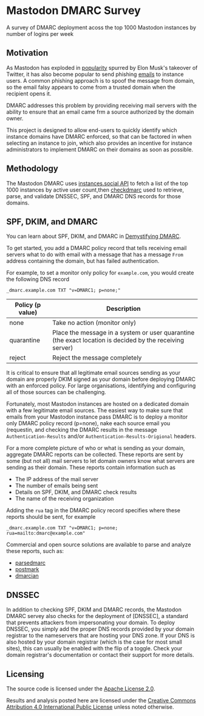 # Mastodon DMARC Survey

A survey of DMARC deployment acoss the top 1000 Mastodon instances by number of logins per week

## Motivation

As Mastodon has exploded in [popularity] spurred by Elon Musk's
takeover of Twitter, it has also become popular to send 
phishing [emails][phishing] to instance users.
A common phishing approach is to spoof the message from
domain, so the email falsy appears to come from a trusted domain
when the recipient opens it.

DMARC addresses this problem by providing receiving mail
servers with the ability to ensure that an email came frm a source
authorized by the domain owner.

This project is designed to allow end-users to quickly identify which
instance domains have DMARC enforced, so that can be factored in when
selecting an instance to join, which also provides an incentive for
instance administrators to implement DMARC on their domains as soon
as possible.

## Methodology
 
The Mastodon DMARC uses [instances.social API][instances] to fetch a list of the top 1000
instances by active user count,then [checkdmarc][checkdmarc] used to retrieve,
parse, and validate DNSSEC, SPF, and DMARC DNS records for those domains.

## SPF, DKIM, and DMARC

You can learn about SPF, DKIM, and DMARC in [Demystifying DMARC][Demystifying DMARC].

To get started, you add a DMARC policy record that tells receiving email servers what to do with email with a
message that has a message `From` address containing the domain, but has failed authentication.

For example, to set a monitor only policy for `example.com`, you would create the following DNS record 

```text
_dmarc.example.com TXT "v=DMARC1; p=none;"
```

| Policy (p value) | Description                                                                                              |
|------------------|----------------------------------------------------------------------------------------------------------|
| none             | Take no action (monitor only)                                                                            |
| quarantine       | Place the message in a system or user quarantine (the exact location is decided by the receiving server) |
| reject           | Reject the message completely                                                                            |

It is critical to ensure that all legitimate email sources sending as your domain are properly DKIM signed as your
domain before deploying DMARC with an enforced policy. For large organisations, identifying and configuring all of
those sources can be challenging.

Fortunately, most Mastodon instances are hosted on a dedicated domain with a few legitimate email sources. The easiest
way to make sure that emails from your Mastodon instance pass DMARC is to deploy a monitor only DMARC policy
record (p=none), nake each source email you (requestin, and checking the DMARC results in the message 
`Authentication-Results` and/or `Authentication-Results-Origional` headers.

For a more complete picture of who or what is sending as your domain, aggregate DMARC reports can be collected. These
reports are sent by some (but not all) mail servers to let domain owners know what servers are sending as their domain.
These reports contain information such as

- The IP address of the mail server
- The number of emails being sent
- Details on SPF, DKIM, and DMARC check results
- The name of the receiving organization

Adding the `rua` tag in the DMARC policy record specifies where these reports should be sent, for example

```text
_dmarc.example.com TXT "v=DMARC1; p=none; rua=mailto:dmarc@example.com"
```

Commercial and open source solutions are available to parse and analyze these reports, such as:

- [parsedmarc]
- [postmark]
- [dmarcian]

## DNSSEC

In addition to checking SPF, DKIM and DMARC records, the Mastodon DMARC servey
also checks for the deployment of [DNSSEC], a standard that prevents attackers from impersonating your domain.
To deploy DNSSEC, you simply add the proper DNS records provided by your domain
registrar to the nameservers that are hosting your DNS zone. If your DNS is also hosted
by your domain registrar (which is the case for most small sites), this can usually be enabled
with the flip of a toggle. Check your domain registrar's documentation or contact their support for more details.


## Licensing

The source code is licensed under the [Apache License 2.0][LICENSE].

Results and analysis posted here are licensed under the [Creative Commons Attribution 4.0 International Public License][cc-by-4.0]
unless noted otherwise.

[popularity]: https://web.archive.org/web/20221129122927/https://www.cnn.com/2022/11/05/tech/mastodon
[phishing]: https://web.archive.org/web/20230106053517/https://mstdn.social/@stux/109603992325592066
[Demystifying DMARC]: https://seanthegeek.net/459/demystifying-dmarc/
[instances]: https://instances.social/list/advanced
[checkdmarc]: https://domainaware.github.io/checkdmarc/
[parsedmarc]: https://domainaware.github.io/parsedmarc/
[postmark]: https://dmarc.postmarkapp.com/
[dmarcian]: https://dmarcian.com/
[LICENSE]: https://github.com/seanthegeek/mastodon-dmarc-survey/blob/main/LICENSE
[cc-by-4.0]: https://creativecommons.org/licenses/by/4.0/
